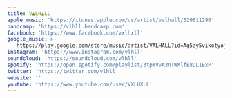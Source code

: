 ```yaml
---
title: V▲LH▲LL
apple_music: 'https://itunes.apple.com/us/artist/valhall/329611296'
bandcamp: 'https://vlhll.bandcamp.com'
facebook: 'https://www.facebook.com/vxlhxll'
google_music: >-
   https://play.google.com/store/music/artist/VALHALL?id=Aq5ay5vikotyojvbtk54nmbxibq
instagram: 'https://www.instagram.com/vlhll'
soundcloud: 'https://soundcloud.com/vlhll'
spotify: 'https://open.spotify.com/playlist/3tpYVvA3nTWMlfE8DLIExP'
twitter: 'https://twitter.com/vlhll'
website: ''
youtube: 'https://www.youtube.com/user/VXLHXLL'
---
```

